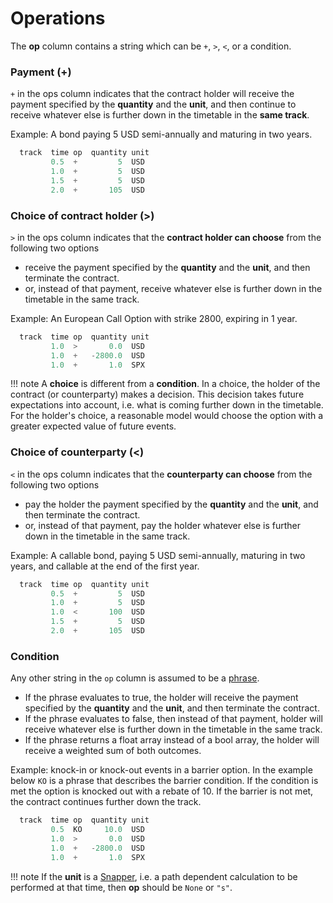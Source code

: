 # Operations

The **op** column contains a string which can be `+`, `>`, `<`, or a condition.

### Payment (+)

`+` in the ops column indicates that the contract holder will receive
the payment specified by the **quantity** and the **unit**,
and then continue to receive whatever else is further down in the timetable
in the **same track**.

Example: A bond paying 5 USD semi-annually and maturing in two years. 

```python
  track  time op  quantity unit
         0.5  +         5  USD
         1.0  +         5  USD
         1.5  +         5  USD
         2.0  +       105  USD
```


### Choice of contract holder (>)

`>` in the ops column indicates that the **contract holder can choose** from the following two options

- receive the payment specified by the **quantity** and the **unit**, and then terminate the contract.
- or, instead of that payment, receive whatever else is further down in the timetable in the same track.

Example: An European Call Option with strike 2800, expiring in 1 year.

```python
  track  time op  quantity unit
         1.0  >       0.0  USD
         1.0  +   -2800.0  USD
         1.0  +       1.0  SPX
```


!!! note
    A **choice** is different from a **condition**. In a choice, the holder of the contract (or counterparty)
    makes a decision. This decision takes future expectations into account, i.e. what is coming further down in the timetable.
    For the holder's choice, a reasonable model would choose the option with a greater expected value of future events.

### Choice of counterparty (<)

`<` in the ops column indicates that the **counterparty can choose** from the following two options

- pay the holder the payment specified by the **quantity** and the **unit**, and then terminate the contract.
- or, instead of that payment, pay the holder whatever else is further down in the timetable in the same track.

Example: A callable bond, paying 5 USD semi-annually, maturing in two years, and callable at the end of the first year.

```python
  track  time op  quantity unit
         0.5  +         5  USD
         1.0  +         5  USD
         1.0  <       100  USD
         1.5  +         5  USD
         2.0  +       105  USD
```


### Condition

Any other string in the `op` column is assumed to be a [phrase](phrase.md).

 - If the phrase evaluates to true, the holder will receive the payment specified by the **quantity** and the **unit**, and then terminate the contract.
 - If the phrase evaluates to false, then instead of that payment, holder will receive whatever else is further down in the timetable in the same track.
 - If the phrase returns a float array instead of a bool array, the holder will receive a weighted sum of both outcomes.

Example: knock-in or knock-out events in a barrier option. In the example below `KO` is a phrase that describes the barrier condition. If the condition is met
the option is knocked out with a rebate of 10. If the barrier is not met, the contract continues further down the track.

```python
  track  time op  quantity unit
         0.5  KO     10.0  USD
         1.0  >       0.0  USD
         1.0  +   -2800.0  USD
         1.0  +       1.0  SPX
```

!!! note
    If the **unit** is a [Snapper](snapper.md), i.e. a path dependent calculation to be performed at that time, then **op** should be `None` or `"s"`.
